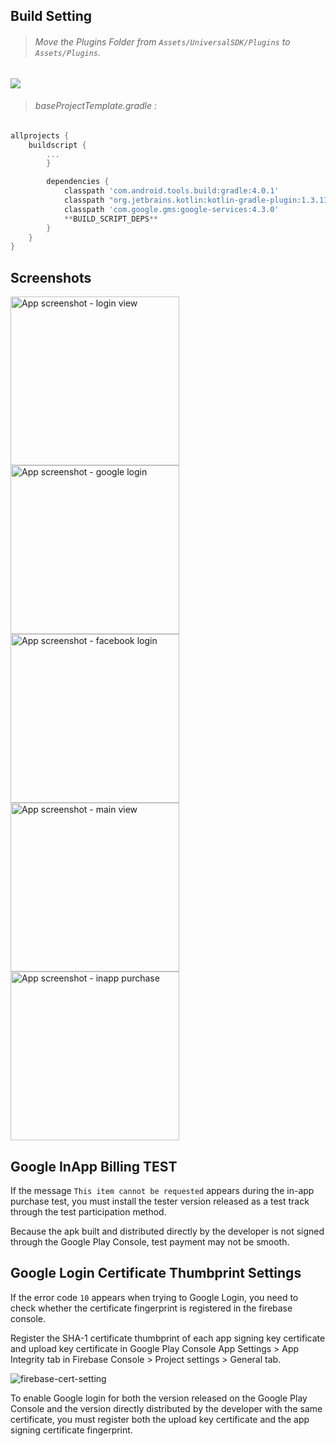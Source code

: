 ## Build Setting

> ###### Move the Plugins Folder from `Assets/UniversalSDK/Plugins` to `Assets/Plugins`.

![](https://github.com/jameschun7/universal-sdk-unity-demo/blob/main/img/plugins-move.png?raw=true)

> ###### baseProjectTemplate.gradle :

```groovy
allprojects {
    buildscript {
        ...
        }

        dependencies {            
            classpath 'com.android.tools.build:gradle:4.0.1'
            classpath "org.jetbrains.kotlin:kotlin-gradle-plugin:1.3.11"
            classpath 'com.google.gms:google-services:4.3.0'
            **BUILD_SCRIPT_DEPS**
        }
    }
}
```

## Screenshots

<img src="img/login-view.jpg" alt="App screenshot - login view" width="270" /> <img src="img/google-login.jpg" alt="App screenshot - google login" width="270" /> <img src="img/facebook-login.jpg" alt="App screenshot - facebook login" width="270" />
<img src="img/main-view.jpg" alt="App screenshot - main view" width="270" /> <img src="img/inapp-purchase.jpg" alt="App screenshot - inapp purchase" width="270" />

## Google InApp Billing TEST

If the message `This item cannot be requested` appears during the in-app purchase test, you must install the tester version released as a test track through the test participation method.

Because the apk built and distributed directly by the developer is not signed through the Google Play Console, test payment may not be smooth.

## Google Login Certificate Thumbprint Settings

If the error code `10` appears when trying to Google Login, you need to check whether the certificate fingerprint is registered in the firebase console.

Register the SHA-1 certificate thumbprint of each app signing key certificate and upload key certificate in Google Play Console App Settings > App Integrity tab in Firebase Console > Project settings > General tab.

![firebase-cert-setting](https://user-images.githubusercontent.com/20632507/147073695-02faf079-66b3-4af8-98e4-5c907a68190f.png)

To enable Google login for both the version released on the Google Play Console and the version directly distributed by the developer with the same certificate, you must register both the upload key certificate and the app signing certificate fingerprint.
